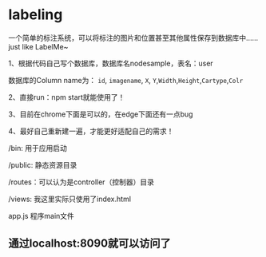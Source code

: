 # labeling

一个简单的标注系统，可以将标注的图片和位置甚至其他属性保存到数据库中……just like LabelMe~

1、根据代码自己写个数据库，数据库名nodesample，表名：user

数据库的Column name为：
`id`, `imagename`, `X`, `Y`,`Width`,`Height`,`Cartype`,`Colr`

2、直接run：npm start就能使用了！

3、目前在chrome下面是可以的，在edge下面还有一点bug

4、最好自己重新建一遍，才能更好适配自己的需求！

/bin: 用于应用启动

/public: 静态资源目录

/routes：可以认为是controller（控制器）目录

/views: 我这里实际只使用了index.html

app.js 程序main文件

通过localhost:8090就可以访问了
---------------------------------------------------------------------
